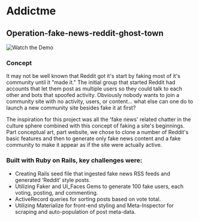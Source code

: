 # Addictme
## Operation-fake-news-reddit-ghost-town

![Watch the Demo](/demo.gif)

### Concept

It may not be well known that Reddit got it's start by faking most of it's community until it "made it." The initial group that started Reddit had accounts that let them post as multiple users so they could talk to each other and bots that spoofed activity.  Obviously nobody wants to join a community site with no activity, users, or content... what else can one do to launch a new community site besides fake it at first?

The inspiration for this project was all the 'fake news' related chatter in the culture sphere combined with this concept of faking a site's beginnings. Part conceptual art, part website, we chose to clone a number of Reddit's basic features and then to generate only fake news content and a fake community to make it appear as if the site were actually active.

### Built with Ruby on Rails, key challenges were:

-  Creating Rails seed file that ingested fake news RSS feeds and generated ‘Reddit’ style posts.
-  Utilizing Faker and UI_Faces Gems to generate 100 fake users, each voting, posting, and commenting.
-  ActiveRecord queries for sorting posts based on vote total.
- Utilizing Materialize for front-end styling and Meta-Inspector for scraping and auto-population of post meta-data.
